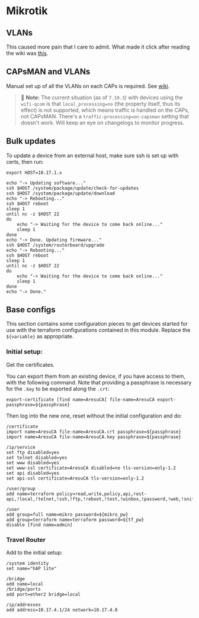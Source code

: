 # Mikrotik

## VLANs

This caused more pain that I care to admit. What made it click after reading the wiki was [this](https://forum.mikrotik.com/t/bridge-and-port-vlans/125111/8).

## CAPsMAN and VLANs

Manual set up of all the VLANs on each CAPs is required. See [wiki](https://help.mikrotik.com/docs/spaces/ROS/pages/224559120/WiFi#WiFi-CAPsMAN-CAPVLANconfigurationexample%3A).

> :memo: **Note:** The current situation (as of `7.19.3`) with devices using the `wifi-qcom` is that `local_processing=no` (the property itself, thus its effect) is not supported, which means traffic is handled on the CAPs, not CAPsMAN. There's a `traffic-processing=on-capsman` setting that doesn't work. Will keep an eye on changelogs to monitor progress.

## Bulk updates

To update a device from an external host, make sure ssh is set up with certs, then run:

```shell
export HOST=10.17.1.x

echo "-> Updating software..."
ssh $HOST /system/package/update/check-for-updates
ssh $HOST /system/package/update/download
echo "-> Rebooting..."
ssh $HOST reboot
sleep 1
until nc -z $HOST 22
do
    echo "-> Waiting for the device to come back online..."
    sleep 1
done
echo "-> Done. Updating firmware..."
ssh $HOST /system/routerboard/upgrade
echo "-> Rebooting..."
ssh $HOST reboot
sleep 1
until nc -z $HOST 22
do
    echo "-> Waiting for the device to come back online..."
    sleep 1
done
echo "-> Done."
```

## Base configs

This section contains some configuration pieces to get devices started for use with the terraform configurations contained in this module. Replace the `${variable}` as appropriate.

### Initial setup:

Get the certificates.

You can export them from an existing device, if you have access to them, with the following command. Note that providing a passphrase is necessary for the `.key` to be exported along the `.crt`:

```shell
export-certificate [find name=AresuCA] file-name=AresuCA export-passphrase=${passphrase}
```

Then log into the new one, reset without the initial configuration and do:

```shell
/certificate
import name=AresuCA file-name=AresuCA.crt passphrase=${passphrase}
import name=AresuCA file-name=AresuCA.key passphrase=${passphrase}

/ip/service
set ftp disabled=yes
set telnet disabled=yes
set www disabled=yes
set www-ssl certificate=AresuCA disabled=no tls-version=only-1.2
set api disabled=yes
set api-ssl certificate=AresuCA tls-version=only-1.2

/user/group
add name=terraform policy=read,write,policy,api,rest-api,!local,!telnet,!ssh,!ftp,!reboot,!test,!winbox,!password,!web,!sniff,!sensitive,!romon

/user
add group=full name=mikro password=${mikro_pw}
add group=terraform name=terraform password=${tf_pw}
disable [find name=admin]
```

### Travel Router

Add to the initial setup:

```shell
/system identity
set name="hAP lite"

/bridge
add name=local
/bridge/ports
add port=ether2 bridge=local

/ip/addresses
add address=10.17.4.1/24 network=10.17.4.0
```

